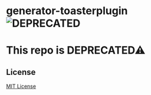 # generator-toasterplugin ![DEPRECATED](https://img.shields.io/badge/state-DEPRECATED-red.svg)

# This repo is DEPRECATED&#x26a0;


## License

[MIT License](http://en.wikipedia.org/wiki/MIT_License)
